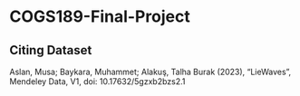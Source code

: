 # COGS189-Final-Project


## Citing Dataset
Aslan, Musa; Baykara, Muhammet; Alakuş, Talha Burak (2023), “LieWaves”, Mendeley Data, V1, doi: 10.17632/5gzxb2bzs2.1
